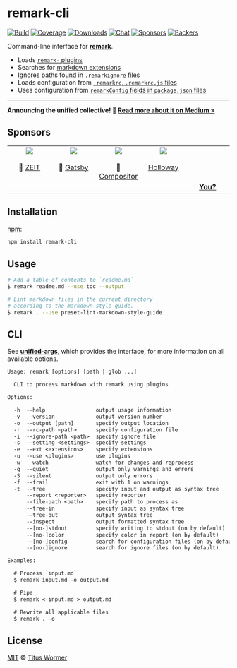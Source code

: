 # remark-cli

[![Build][build-badge]][build]
[![Coverage][coverage-badge]][coverage]
[![Downloads][downloads-badge]][downloads]
[![Chat][chat-badge]][chat]
[![Sponsors][sponsors-badge]][collective]
[![Backers][backers-badge]][collective]

Command-line interface for [**remark**][remark].

*   Loads [`remark-` plugins][plugins]
*   Searches for [markdown extensions][markdown-extensions]
*   Ignores paths found in [`.remarkignore` files][ignore-file]
*   Loads configuration from [`.remarkrc`, `.remarkrc.js` files][config-file]
*   Uses configuration from [`remarkConfig` fields in `package.json`
    files][config-file]

* * *

**Announcing the unified collective!  🎉
[Read more about it on Medium »][announcement]**

## Sponsors

<!--lint ignore no-html maximum-line-length-->

<table>
  <tr valign="top">
    <td width="20%" align="center">
      <a href="https://zeit.co"><img src="https://avatars1.githubusercontent.com/u/14985020?s=400&v=4"></a>
      <br><br>🥇
      <a href="https://zeit.co">ZEIT</a>
    </td>
    <td width="20%" align="center">
      <a href="https://www.gatsbyjs.org"><img src="https://avatars1.githubusercontent.com/u/12551863?s=400&v=4"></a>
      <br><br>🥇
      <a href="https://www.gatsbyjs.org">Gatsby</a></td>
    <td width="20%" align="center">
      <a href="https://compositor.io"><img src="https://avatars1.githubusercontent.com/u/19245838?s=400&v=4"></a>
      <br><br>🥉
      <a href="https://compositor.io">Compositor</a>
    </td>
    <td width="20%" align="center">
      <a href="https://www.holloway.com"><img src="https://avatars1.githubusercontent.com/u/35904294?s=400&v=4"></a>
      <br><br>
      <a href="https://www.holloway.com">Holloway</a>
    </td>
    <td width="20%" align="center">
      <br><br><br><br>
      <a href="https://opencollective.com/unified"><strong>You?</strong>
    </td>
  </tr>
</table>

## Installation

[npm][]:

```sh
npm install remark-cli
```

## Usage

```sh
# Add a table of contents to `readme.md`
$ remark readme.md --use toc --output

# Lint markdown files in the current directory
# according to the markdown style guide.
$ remark . --use preset-lint-markdown-style-guide
```

## CLI

See [**unified-args**][unified-args], which provides the interface,
for more information on all available options.

```txt
Usage: remark [options] [path | glob ...]

  CLI to process markdown with remark using plugins

Options:

  -h  --help                output usage information
  -v  --version             output version number
  -o  --output [path]       specify output location
  -r  --rc-path <path>      specify configuration file
  -i  --ignore-path <path>  specify ignore file
  -s  --setting <settings>  specify settings
  -e  --ext <extensions>    specify extensions
  -u  --use <plugins>       use plugins
  -w  --watch               watch for changes and reprocess
  -q  --quiet               output only warnings and errors
  -S  --silent              output only errors
  -f  --frail               exit with 1 on warnings
  -t  --tree                specify input and output as syntax tree
      --report <reporter>   specify reporter
      --file-path <path>    specify path to process as
      --tree-in             specify input as syntax tree
      --tree-out            output syntax tree
      --inspect             output formatted syntax tree
      --[no-]stdout         specify writing to stdout (on by default)
      --[no-]color          specify color in report (on by default)
      --[no-]config         search for configuration files (on by default)
      --[no-]ignore         search for ignore files (on by default)

Examples:

  # Process `input.md`
  $ remark input.md -o output.md

  # Pipe
  $ remark < input.md > output.md

  # Rewrite all applicable files
  $ remark . -o
```

## License

[MIT][license] © [Titus Wormer][author]

<!-- Definitions -->

[build-badge]: https://img.shields.io/travis/remarkjs/remark.svg

[build]: https://travis-ci.org/remarkjs/remark

[coverage-badge]: https://img.shields.io/codecov/c/github/remarkjs/remark.svg

[coverage]: https://codecov.io/github/remarkjs/remark

[downloads-badge]: https://img.shields.io/npm/dm/remark-cli.svg

[downloads]: https://www.npmjs.com/package/remark-cli

[chat-badge]: https://img.shields.io/badge/join%20the%20community-on%20spectrum-7b16ff.svg

[chat]: https://spectrum.chat/unified/remark

[sponsors-badge]: https://opencollective.com/unified/sponsors/badge.svg

[backers-badge]: https://opencollective.com/unified/backers/badge.svg

[collective]: https://opencollective.com/unified

[license]: https://github.com/remarkjs/remark/blob/master/license

[author]: https://wooorm.com

[npm]: https://docs.npmjs.com/cli/install

[remark]: https://github.com/remarkjs/remark

[plugins]: https://github.com/remarkjs/remark/blob/master/doc/plugins.md

[markdown-extensions]: https://github.com/sindresorhus/markdown-extensions

[config-file]: https://github.com/unifiedjs/unified-engine/blob/master/doc/configure.md

[ignore-file]: https://github.com/unifiedjs/unified-engine/blob/master/doc/ignore.md

[unified-args]: https://github.com/unifiedjs/unified-args#cli

[announcement]: https://medium.com/unifiedjs/collectively-evolving-through-crowdsourcing-22c359ea95cc

